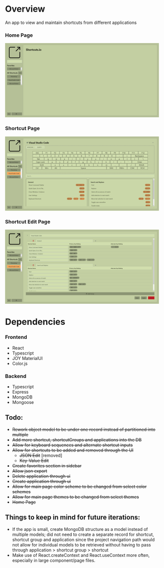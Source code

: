 # Overview
An app to view and maintain shortcuts from different applications

### Home Page
![Home Page](image.png)
### Shortcut Page
![Shortcut Page](image-4.png)
### Shortcut Edit Page
![Shortcut Edit Page](image-5.png)


# Dependencies
### Frontend
- React
- Typescript
- JOY MaterialUI
- Color.js
### Backend
- Typescript
- Express
- MongoDB
- Mongoose


## Todo: 
- ~~Rework object model to be under one record instead of partitioned into multiple~~
- ~~Add more shortcut, shortcutGroups and applications into the DB~~
- ~~Allow for keyboard sequences and alternate shortcut inputs~~
- ~~Allow for shortcuts to be added and removed through the UI~~
    - ~~JSON Edit~~ [removed]
    - ~~Key-Value Edit~~
- ~~Create favorites section in sidebar~~
- ~~Allow json export~~
- ~~Delete application through ui~~
- ~~Create application through ui~~
- ~~Allow for main page color scheme to be changed from select color schemes~~
- ~~Allow for main page themes to be changed from select themes~~
- ~~Home Page~~



## Things to keep in mind for future iterations: 
- If the app is small, create MongoDB structure as a model instead of multiple models; did not need to create a separate record for shortcut, shortcut group and application since the project navigation path would not allow for individual models to be retrieved without having to pass through application > shortcut group > shortcut
- Make use of React.createContext and React.useContext more often, especially in large component/page files. 